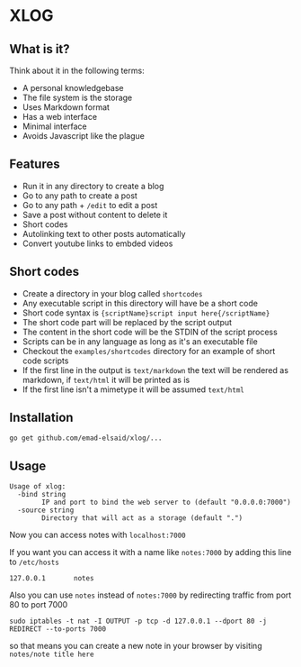 XLOG
=========
## What is it?
Think about it in the following terms:
- A personal knowledgebase
- The file system is the storage
- Uses Markdown format
- Has a web interface
- Minimal interface
- Avoids Javascript like the plague

## Features
- Run it in any directory to create a blog
- Go to any path to create a post
- Go to any path + `/edit` to edit a post
- Save a post without content to delete it
- Short codes
- Autolinking text to other posts automatically
- Convert youtube links to embded videos

## Short codes

- Create a directory in your blog called `shortcodes`
- Any executable script in this directory will have be a short code
- Short code syntax is `{scriptName}script input here{/scriptName}`
- The short code part will be replaced by the script output
- The content in the short code will be the STDIN of the script process
- Scripts can be in any language as long as it's an executable file
- Checkout the `examples/shortcodes` directory for an example of short code scripts
- If the first line in the output is `text/markdown` the text will be rendered as markdown, if `text/html` it will be printed as is
- If the first line isn't a mimetype it will be assumed `text/html`

## Installation

```
go get github.com/emad-elsaid/xlog/...
```

## Usage

```
Usage of xlog:
  -bind string
        IP and port to bind the web server to (default "0.0.0.0:7000")
  -source string
        Directory that will act as a storage (default ".")
```

Now you can access notes with `localhost:7000`

If you want you can access it with a name like `notes:7000` by adding this line to `/etc/hosts`

```
127.0.0.1       notes
```

Also you can use `notes` instead of `notes:7000` by redirecting traffic from port 80 to port 7000

```
sudo iptables -t nat -I OUTPUT -p tcp -d 127.0.0.1 --dport 80 -j REDIRECT --to-ports 7000
```

so that means you can create a new note in your browser by visiting `notes/note title here`
